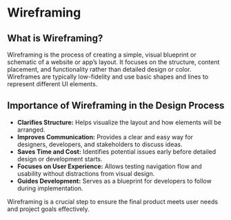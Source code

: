 # Wireframing

## What is Wireframing?

Wireframing is the process of creating a simple, visual blueprint or schematic of a website or app’s layout. It focuses on the structure, content placement, and functionality rather than detailed design or color. Wireframes are typically low-fidelity and use basic shapes and lines to represent different UI elements.

## Importance of Wireframing in the Design Process

- **Clarifies Structure:** Helps visualize the layout and how elements will be arranged.
- **Improves Communication:** Provides a clear and easy way for designers, developers, and stakeholders to discuss ideas.
- **Saves Time and Cost:** Identifies potential issues early before detailed design or development starts.
- **Focuses on User Experience:** Allows testing navigation flow and usability without distractions from visual design.
- **Guides Development:** Serves as a blueprint for developers to follow during implementation.

Wireframing is a crucial step to ensure the final product meets user needs and project goals effectively.
